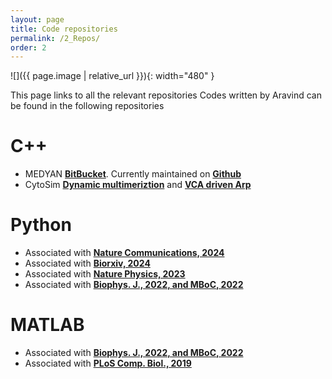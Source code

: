 ```yaml
---
layout: page
title: Code repositories
permalink: /2_Repos/
order: 2
---
```


![]({{ page.image | relative_url  }}){: width="480" }

This page links to all the relevant repositories 
Codes written by Aravind can be found in the following repositories

# C++
* MEDYAN [**BitBucket**](https://bitbucket.org/jkomianos/medyan/src/master/). Currently maintained on [**Github**](https://github.com/medyan-dev/medyan-public)
* CytoSim [**Dynamic multimeriztion**](https://github.com/RangamaniLabUCSD/Dynamic_multimerization) and [**VCA driven Arp**](https://github.com/achansek/CytoSim_VASP_Arp_VCA)

# Python
* Associated with [**Nature Communications, 2024**](https://github.com/RangamaniLabUCSD/VASP_droplet_CytoSim)
* Associated with [**Biorxiv, 2024**](https://github.com/RangamaniLabUCSD/FBP_NWASP_Nanopillar)
* Associated with [**Nature Physics, 2023**](https://github.com/achansek/VASPDroplet)
* Associated with [**Biophys. J., 2022, and MBoC, 2022**](https://github.com/achansek/MEDYANArp23_2021/tree/main/src)

# MATLAB
* Associated with [**Biophys. J., 2022, and MBoC, 2022**](https://github.com/achansek/MEDYANArp23_2021/tree/main/src)
* Associated with [**PLoS Comp. Biol., 2019**](https://github.com/achansek/readMEDYANtraj)